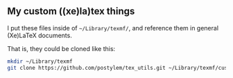 ## My custom ((xe)la)tex things

I put these files inside of `~/Library/texmf/`, and reference them in general
(Xe)LaTeX documents.

That is, they could be cloned like this:

```bash
mkdir ~/Library/texmf
git clone https://github.com/postylem/tex_utils.git ~/Library/texmf/custom
```
